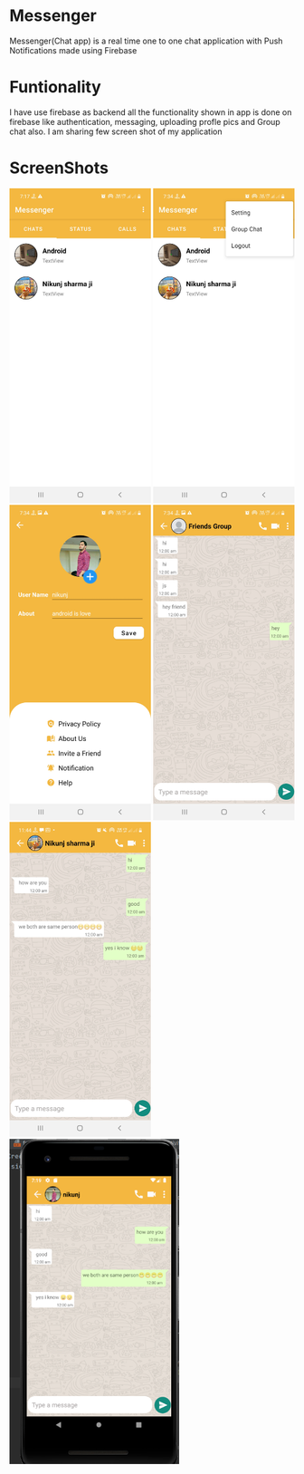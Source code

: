 # Messenger
Messenger(Chat app) is a real time one to one chat application with Push Notifications made using Firebase

# Funtionality
I have use firebase as backend all the functionality shown in app is done on firebase like authentication, messaging, uploading profle pics
and Group chat also.
I am sharing few screen shot of my application

# ScreenShots
<img src="Screenshot_20210526-191733_Messenger.jpg" width="250">    <img src="Screenshot_20210526-193432_Messenger.jpg" width="250">    <img src="Screenshot_20210526-193443_Messenger.jpg" width="250"> 
<img src="Screenshot_20210526-193458_Messenger.jpg" width="250">   <img src="Screenshot_20210526-234425_Messenger.jpg" width="250">    <img src="ws.png" width="300">

